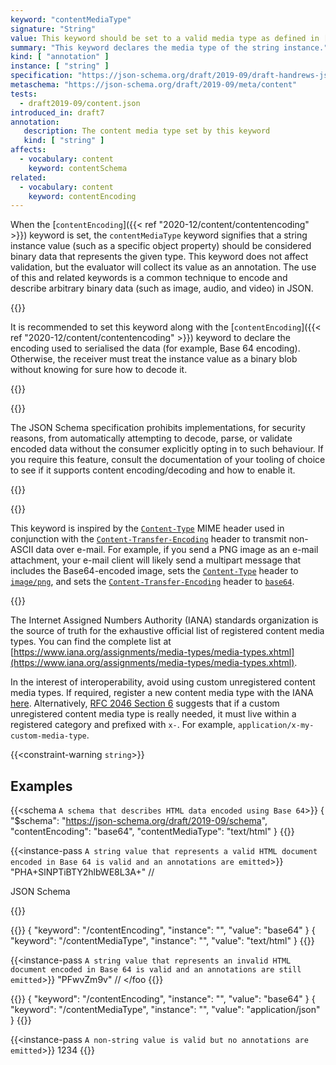 ```yaml
---
keyword: "contentMediaType"
signature: "String"
value: This keyword should be set to a valid media type as defined in [RFC 2046](https://www.rfc-editor.org/rfc/rfc2046.html), like the registered [IANA](https://www.iana.org/assignments/media-types/media-types.xhtml) media types
summary: "This keyword declares the media type of the string instance."
kind: [ "annotation" ]
instance: [ "string" ]
specification: "https://json-schema.org/draft/2019-09/draft-handrews-json-schema-validation-02#rfc.section.8.4"
metaschema: "https://json-schema.org/draft/2019-09/meta/content"
tests:
  - draft2019-09/content.json
introduced_in: draft7
annotation:
   description: The content media type set by this keyword
   kind: [ "string" ]
affects:
  - vocabulary: content
    keyword: contentSchema
related:
  - vocabulary: content
    keyword: contentEncoding
---
```


When the [`contentEncoding`]({{< ref "2020-12/content/contentencoding" >}})
keyword is set, the `contentMediaType` keyword signifies that a string instance
value (such as a specific object property) should be considered binary data
that represents the given type. This keyword does not affect validation, but
the evaluator will collect its value as an annotation.  The use of this and
related keywords is a common technique to encode and describe arbitrary binary
data (such as image, audio, and video) in JSON.

{{<best-practice>}}

It is recommended to set this keyword along with the [`contentEncoding`]({{<
ref "2020-12/content/contentencoding" >}}) keyword to declare the encoding used
to serialised the data (for example, Base 64 encoding).  Otherwise, the
receiver must treat the instance value as a binary blob without knowing for
sure how to decode it.

{{</best-practice>}}

{{<common-pitfall>}}

The JSON Schema specification prohibits implementations, for security reasons,
from automatically attempting to decode, parse, or validate encoded data
without the consumer explicitly opting in to such behaviour. If you require
this feature, consult the documentation of your tooling of choice to see if it
supports content encoding/decoding and how to enable it.

{{</common-pitfall>}}

{{<learning-more>}}

This keyword is inspired by the
[`Content-Type`](https://www.rfc-editor.org/rfc/rfc2045.html#section-5) MIME
header used in conjunction with the
[`Content-Transfer-Encoding`](https://www.rfc-editor.org/rfc/rfc2045.html#section-6)
header to transmit non-ASCII data over e-mail. For example, if you send a PNG
image as an e-mail attachment, your e-mail client will likely send a multipart
message that includes the Base64-encoded image, sets the
[`Content-Type`](https://www.rfc-editor.org/rfc/rfc2045.html#section-5) header
to [`image/png`](https://www.iana.org/assignments/media-types/image/png), and
sets the
[`Content-Transfer-Encoding`](https://www.rfc-editor.org/rfc/rfc2045.html#section-6)
header to
[`base64`](https://datatracker.ietf.org/doc/html/rfc2045#section-6.1).

{{</learning-more>}}

The Internet Assigned Numbers Authority (IANA) standards organization is the
source of truth for the exhaustive official list of registered content media
types. You can find the complete list at
[https://www.iana.org/assignments/media-types/media-types.xhtml](https://www.iana.org/assignments/media-types/media-types.xhtml).

In the interest of interoperability, avoid using custom unregistered content
media types. If required, register a new content media type with the IANA
[here](https://www.iana.org/form/media-types).  Alternatively, [RFC 2046
Section 6](https://datatracker.ietf.org/doc/html/rfc2046#section-6) suggests
that if a custom unregistered content media type is really needed, it must live
within a registered category and prefixed with `x-`.  For example,
`application/x-my-custom-media-type`.

{{<constraint-warning `string`>}}

## Examples

{{<schema `A schema that describes HTML data encoded using Base 64`>}}
{
  "$schema": "https://json-schema.org/draft/2019-09/schema",
  "contentEncoding": "base64",
  "contentMediaType": "text/html"
}
{{</schema>}}

{{<instance-pass `A string value that represents a valid HTML document encoded in Base 64 is valid and an annotations are emitted`>}}
"PHA+SlNPTiBTY2hlbWE8L3A+" // <p>JSON Schema</p>
{{</instance-pass>}}

{{<instance-annotation>}}
{ "keyword": "/contentEncoding", "instance": "", "value": "base64" }
{ "keyword": "/contentMediaType", "instance": "", "value": "text/html" }
{{</instance-annotation>}}

{{<instance-pass `A string value that represents an invalid HTML document encoded in Base 64 is valid and an annotations are still emitted`>}}
"PFwvZm9v" // <\/foo
{{</instance-pass>}}

{{<instance-annotation>}}
{ "keyword": "/contentEncoding", "instance": "", "value": "base64" }
{ "keyword": "/contentMediaType", "instance": "", "value": "application/json" }
{{</instance-annotation>}}

{{<instance-pass `A non-string value is valid but no annotations are emitted`>}}
1234
{{</instance-pass>}}
